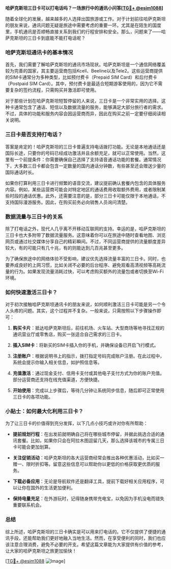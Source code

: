 **哈萨克斯坦三日卡可以打电话吗？一场旅行中的通讯小问答[[TG💪+ @esim1088](https://t.me/s/esim1088)]**

随着全球化的发展，越来越多的人选择出国旅游或工作。对于计划前往哈萨克斯坦的朋友来说，通讯问题无疑是旅途中需要考虑的重要一环。尤其是在陌生的国度里，手机通讯是否顺畅直接关系到我们的行程安排和安全。那么，问题来了——哈萨克斯坦的三日卡到底能不能打电话呢？

### 哈萨克斯坦通讯卡的基本情况

首先，我们需要了解哈萨克斯坦的通讯市场现状。哈萨克斯坦是一个通信网络覆盖较为完善的国家，其主要运营商包括Kcell、Beeline以及Tele2。这些运营商提供的SIM卡通常分为多种类型，比如预付费卡（Prepaid SIM Card）和后付费卡（Postpaid SIM Card）。其中，预付费卡是最适合短期游客使用的，因为它不需要复杂的签约流程，只需购买并激活即可使用。

对于那些计划在哈萨克斯坦短暂停留的人来说，三日卡是一个非常实用的选择。这种卡通常包含了通话、短信以及数据流量的服务，能够满足大部分旅行者的需求。不过，具体的功能和服务内容会因运营商而异，因此在购买之前一定要仔细阅读相关说明。

### 三日卡是否支持打电话？

答案是肯定的！哈萨克斯坦的三日卡普遍支持电话拨打功能。无论是本地通话还是国际长途，只要你的号码已经成功激活并且余额充足，就可以正常使用。当然，这里有一个前提条件：你需要确保自己选择了支持语音通话功能的套餐。通常情况下，大多数三日卡都会包含一定数量的国内通话分钟数，有些甚至还会赠送少量的国际通话时长。

如果你打算利用三日卡进行频繁的语音交流，建议提前确认套餐内包含的具体服务内容。例如，某些运营商可能会对特定地区的通话费用收取额外费用，或者限制某些时段的通话优惠。此外，还需要注意的是，部分三日卡可能仅限于本地通话，不支持国际漫游服务。因此，在购买前务必向销售人员询问清楚。

### 数据流量与三日卡的关系

除了打电话之外，现代人几乎离不开移动互联网的支持。幸运的是，哈萨克斯坦的三日卡也大多附带了数据流量服务。这意味着你可以在旅途中随时查看地图、浏览网页或通过社交媒体分享自己的精彩瞬间。不过，不同运营商提供的流量额度差异较大，有的可能只有几十兆，有的则能达到几百兆甚至更多。

为了确保旅途中的网络体验不受影响，建议优先选择流量丰富的三日卡。同时，也要养成良好的上网习惯，比如关闭不必要的后台程序、避免观看高清视频等高耗流量的行为。如果发现流量消耗过快，可以考虑购买额外的流量包或者切换至Wi-Fi环境。

### 如何快速激活三日卡？

对于初次接触哈萨克斯坦通讯卡的朋友来说，如何顺利激活三日卡可能是另一个令人头疼的问题。其实，这个过程并不复杂。一般来说，只需按照以下步骤操作即可：

1. **购买卡片**：抵达哈萨克斯坦后，前往机场、火车站、大型商场等地寻找正规的通讯营业厅或零售店，购买一张适合自己需求的三日卡。
   
2. **插入SIM卡**：将新买的SIM卡插入你的手机，并确保设备已开启飞行模式。

3. **注册账户**：根据说明书上的指示，拨打指定号码完成账户注册。在此过程中，系统会提示你输入相关信息，如护照信息等。

4. **充值激活**：通过现金支付、信用卡支付或其他电子支付方式为你的账户充值。部分运营商还支持在线充值渠道，方便快捷。

5. **开始使用**：完成以上步骤后，等待几分钟让系统同步信息，随后即可正常使用三日卡的各项功能。

### 小贴士：如何最大化利用三日卡？

为了让三日卡的价值得到充分发挥，以下几点小技巧或许对你有所帮助：

- **提前规划行程**：在出发前就明确自己将在哪些城市停留，并据此挑选合适的通讯套餐。比如，如果你只会在阿拉木图逗留几天，那么选择该城市的专属三日卡可能会更加划算。
  
- **关注促销活动**：哈萨克斯坦的各大运营商经常会推出各种优惠活动，比如买一赠一、限时折扣等。留意这些信息可以帮助你以更低的价格获取更优质的服务。

- **下载必备应用**：无论是导航软件还是翻译工具，提前下载好相关应用程序，可以让你在国外的生活更加便利。

- **保持电量充足**：在外游玩时，记得随身携带充电宝，以免因为手机没电而错失重要联系机会。

### 总结

综上所述，哈萨克斯坦的三日卡确实是可以用来打电话的。它不仅提供了便捷的通讯手段，还能帮助我们更好地融入当地生活。然而，在享受便利的同时，我们也应该注意合理消费，避免不必要的开支。希望这篇文章能为大家提供有价值的参考，让大家的哈萨克斯坦之旅更加愉快！

[[TG💪+ @esim1088](https://t.me/s/esim1088) ![Image](https://i.postimg.cc/4NQfJmqS/Snipaste-2025-05-13-00-14-12.png)]